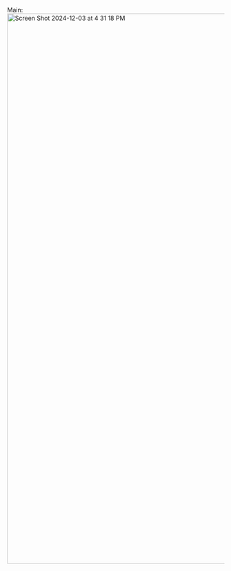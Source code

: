 Main:
<img width="1278" alt="Screen Shot 2024-12-03 at 4 31 18 PM" src="https://github.com/user-attachments/assets/d895ab34-1605-4707-b0f7-c4986fa0167a">

